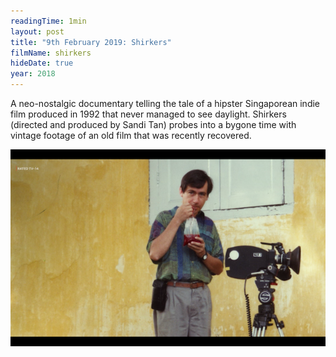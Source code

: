 ```yaml
---
readingTime: 1min
layout: post
title: "9th February 2019: Shirkers"
filmName: shirkers
hideDate: true
year: 2018
---
```


A neo-nostalgic documentary telling the tale of a hipster Singaporean indie film produced in 1992 that never managed to see daylight. Shirkers (directed and produced by Sandi Tan) probes into a bygone time with vintage footage of an old film that was recently recovered.

<img src="img/shirkers.png">
